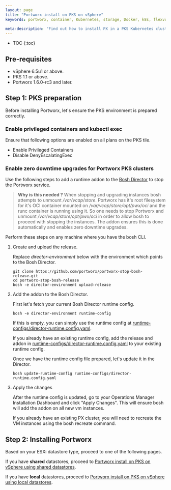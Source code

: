 ```yaml
---
layout: page
title: "Portworx install on PKS on vSphere"
keywords: portworx, container, Kubernetes, storage, Docker, k8s, flexvol, pv, persistent disk

meta-description: "Find out how to install PX in a PKS Kubernetes cluster on vSphere and have PX provide highly available volumes to any application deployed via Kubernetes."
---
```


* TOC
{:toc}

## Pre-requisites

* vSphere 6.5u1 or above.
* PKS 1.1 or above.
* Portworx 1.6.0-rc3 and later.

## Step 1: PKS preparation

Before installing Portworx, let's ensure the PKS environment is prepared correctly.

### Enable privileged containers and kubectl exec

Ensure that following options are enabled on all plans on the PKS tile.
  * Enable Privileged Containers
  * Disable DenyEscalatingExec

### Enable zero downtime upgrades for Portworx PKS clusters

Use the following steps to add a runtime addon to the [Bosh Director](https://bosh.io/docs/bosh-components/#director) to stop the Portworx service.

>**Why is this needed ?** When stopping and upgrading instances bosh attempts to unmount _/var/vcap/store_. Portworx has it's root filesystem for it's OCI container mounted on _/var/vcap/store/opt/pwx/oci_ and the runc container is running using it. So one needs to stop Portworx and unmount _/var/vcap/store/opt/pwx/oci_ in order to allow bosh to proceed with stopping the instances. The addon ensures this is done automatically and enables zero downtime upgrades.

Perform these steps on any machine where you have the bosh CLI.

1. Create and upload the release.

    Replace _director-environment_ below with the environment which points to the Bosh Director.
    ```
    git clone https://github.com/portworx/portworx-stop-bosh-release.git
    cd portworx-stop-bosh-release
    bosh -e director-environment upload-release
    ```

2. Add the addon to the Bosh Director.

    First let's fetch your current Bosh Director runtime config.
    ```
    bosh -e director-environment runtime-config
    ```

    If this is empty, you can simply use the runtime config at [runtime-configs/director-runtime.config.yaml](https://raw.githubusercontent.com/portworx/portworx-stop-bosh-release/master/runtime-configs/director-runtime-config.yaml).

    If you already have an existing runtime config, add the release and addon in [runtime-configs/director-runtime.config.yaml](https://raw.githubusercontent.com/portworx/portworx-stop-bosh-release/master/runtime-configs/director-runtime-config.yaml) to your existing runtime config.


    Once we have the runtime config file prepared, let's update it in the Director.
    ```
    bosh update-runtime-config runtime-configs/director-runtime.config.yaml
    ```

3. Apply the changes

    After the runtime config is updated, go to your Operations Manager Installation Dashboard and click "Apply Changes". This will ensure bosh will add the addon on all new vm instances.

    If you already have an existing PX cluster, you will need to recreate the VM instances using the bosh recreate command.

## Step 2: Installing Portworx

Based on your ESXi datastore type, proceed to one of the following pages.

If you have **shared** datastores, proceed to [Portworx install on PKS on vSphere using shared datastores](install-pks-vsphere-shared.html).

If you have **local** datastores, proceed to [Portworx install on PKS on vSphere using local datastores](install-pks-vsphere-local.html).